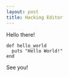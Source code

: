 ```yaml
---
layout: post
title: Hacking Editor
---
```

Hello there!

```
def hello_world
  puts "Hello World!"
end
```
See you!

